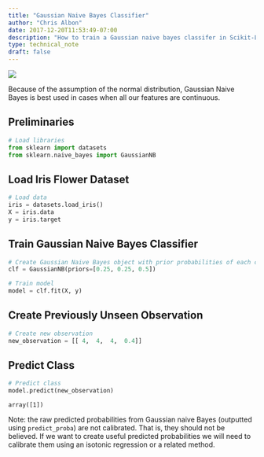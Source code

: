 ```yaml
---
title: "Gaussian Naive Bayes Classifier"
author: "Chris Albon"
date: 2017-12-20T11:53:49-07:00
description: "How to train a Gaussian naive bayes classifer in Scikit-Learn"
type: technical_note
draft: false
---
```

<a alt="Gaussian Naive Bayes Classifier" href="https://machinelearningflashcards.com">
    <img src="/images/machine_learning_flashcards/Gaussian_Naive_Bayes_Classifier_print.png" class="flashcard center-block">
</a>

Because of the assumption of the normal distribution, Gaussian Naive Bayes is best used in cases when all our features are continuous.

## Preliminaries


```python
# Load libraries
from sklearn import datasets
from sklearn.naive_bayes import GaussianNB
```

## Load Iris Flower Dataset


```python
# Load data
iris = datasets.load_iris()
X = iris.data
y = iris.target
```

## Train Gaussian Naive Bayes Classifier


```python
# Create Gaussian Naive Bayes object with prior probabilities of each class
clf = GaussianNB(priors=[0.25, 0.25, 0.5])

# Train model
model = clf.fit(X, y)
```

## Create Previously Unseen Observation


```python
# Create new observation
new_observation = [[ 4,  4,  4,  0.4]]
```

## Predict Class


```python
# Predict class
model.predict(new_observation)
```




    array([1])



Note: the raw predicted probabilities from Gaussian naive Bayes (outputted using `predict_proba`) are not calibrated. That is, they should not be believed. If we want to create useful predicted probabilities we will need to calibrate them using an isotonic regression or a related method.

